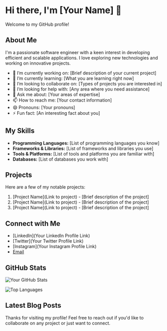 # Hi there, I'm [Your Name] 👋

Welcome to my GitHub profile!

## About Me

I'm a passionate software engineer with a keen interest in developing efficient and scalable applications. I love exploring new technologies and working on innovative projects.

- 🔭 I’m currently working on: [Brief description of your current project]
- 🌱 I’m currently learning: [What you are learning right now]
- 👯 I’m looking to collaborate on: [Types of projects you are interested in]
- 🤔 I’m looking for help with: [Any area where you need assistance]
- 💬 Ask me about: [Your areas of expertise]
- 📫 How to reach me: [Your contact information]
- 😄 Pronouns: [Your pronouns]
- ⚡ Fun fact: [An interesting fact about you]

## My Skills

- **Programming Languages:** [List of programming languages you know]
- **Frameworks & Libraries:** [List of frameworks and libraries you use]
- **Tools & Platforms:** [List of tools and platforms you are familiar with]
- **Databases:** [List of databases you work with]

## Projects

Here are a few of my notable projects:

1. [Project Name](Link to project) - [Brief description of the project]
2. [Project Name](Link to project) - [Brief description of the project]
3. [Project Name](Link to project) - [Brief description of the project]

## Connect with Me

- [LinkedIn](Your LinkedIn Profile Link)
- [Twitter](Your Twitter Profile Link)
- [Instagram](Your Instagram Profile Link)
- [Email](mailto:your-email@example.com)

## GitHub Stats

![Your GitHub Stats](https://github-readme-stats.vercel.app/api?username=your-github-username&show_icons=true&theme=radical)

![Top Languages](https://github-readme-stats.vercel.app/api/top-langs/?username=your-github-username&layout=compact&theme=radical)

## Latest Blog Posts

<!-- BLOG-POST-LIST:START -->
<!-- BLOG-POST-LIST:END -->

Thanks for visiting my profile! Feel free to reach out if you'd like to collaborate on any project or just want to connect.

